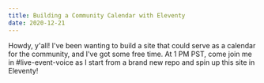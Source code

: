 ```yaml
---
title: Building a Community Calendar with Eleventy
date: 2020-12-21
---
```


Howdy, y'all! I've been wanting to build a site that could serve as a calendar for the community, and I've got some free time. At 1 PM PST, come join me in #live-event-voice as I start from a brand new repo and spin up this site in Eleventy!
